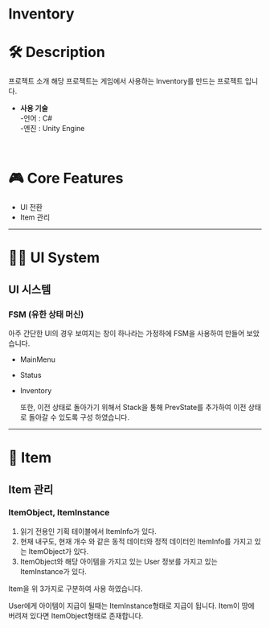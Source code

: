 # Inventory

# 🛠️ Description
프로젝트 소개
해당 프로젝트는 게임에서 사용하는 Inventory를 만드는 프로젝트 입니다.

- **사용 기술** <br>
-언어 : C#<br>
-엔진 : Unity Engine <br>
<br>

# 🎮 Core Features 
- UI 전환
- Item 관리

---
# 🧚‍♀️ UI System
## UI 시스템 <br>
### FSM (유한 상태 머신)<br>

아주 간단한 UI의 경우 보여지는 창이 하나라는 가정하에 FSM을 사용하여 만들어 보았습니다.

- MainMenu
- Status
- Inventory

  또한, 이전 상태로 돌아가기 위해서 Stack을 통해 PrevState를 추가하여 이전 상태로 돌아갈 수 있도록 구성 하였습니다.

---
# 🐯 Item
## Item 관리 <br>
### ItemObject, ItemInstance<br>

1. 읽기 전용인 기획 테이블에서 ItemInfo가 있다.
2. 현재 내구도, 현재 개수 와 같은 동적 데이터와 정적 데이터인 ItemInfo를 가지고 있는 ItemObject가 있다.
3. ItemObject와 해당 아이템을 가지고 있는 User 정보를 가지고 있는 ItemInstance가 있다.

Item을 위 3가지로 구분하여 사용 하였습니다.

User에게 아이템이 지급이 될때는 ItemInstance형태로 지급이 됩니다.
Item이 땅에 버려져 있다면 ItemObject형태로 존재합니다.
